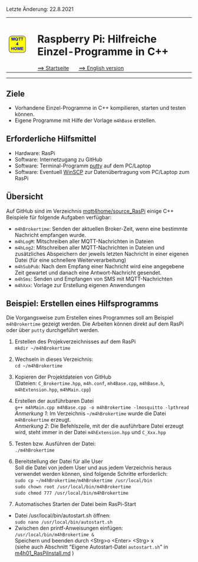 Letzte &Auml;nderung: 22.8.2021   
<table><tr><td><img src="logo/mqtt4home_96.png"></img></td><td>&nbsp;</td><td>
<h1>Raspberry Pi: Hilfreiche Einzel-Programme in C++</h1>
<a href="liesmich.md">==> Startseite</a> &nbsp; &nbsp; &nbsp; 
<a href="m4h08_RasPiCppDemos_e.md">==> English version</a> &nbsp; &nbsp; &nbsp; 
</td></tr></table><hr>
  
## Ziele
* Vorhandene Einzel-Programme in C++ kompilieren, starten und testen k&ouml;nnen.   
* Eigene Programme mit Hilfe der Vorlage `m4hBase` erstellen.   
   

## Erforderliche Hilfsmittel
* Hardware: RasPi
* Software: Internetzugang zu GitHub
* Software: Terminal-Programm [putty](https://www.chiark.greenend.org.uk/~sgtatham/putty/latest.html) auf dem PC/Laptop
* Software: Eventuell [WinSCP](https://winscp.net/eng/docs/lang:de) zur Daten&uuml;bertragung vom PC/Laptop zum RasPi   
   

## &Uuml;bersicht
Auf GitHub sind im Verzeichnis [mqtt4home/source_RasPi](https://github.com/khartinger/mqtt4home/tree/main/source_RasPi) einige C++ Beispiele f&uuml;r folgende Aufgaben verf&uuml;gbar:   
* `m4hBrokertime`: Senden der aktuellen Broker-Zeit, wenn eine bestimmte Nachricht empfangen wurde.   
* `m4hLogM`: Mitschreiben aller MQTT-Nachrichten in Dateien   
* `m4hLog2`: Mitschreiben aller MQTT-Nachrichten in Dateien und zus&auml;tzliches Abspeichern der jeweils letzten Nachricht in einer eigenen Datei (f&uuml;r eine schnellere Weiterverarbeitung)    
* `m4hSubPub`: Nach dem Empfang einer Nachricht wird eine angegebene Zeit gewartet und danach eine Antwort-Nachricht gesendet.   
* `m4hSms`: Senden und Empfangen von SMS mit MQTT-Nachrichten   
* `m4hXxx`: Vorlage zur Erstellung eigenen Anwendungen   
   
## Beispiel: Erstellen eines Hilfsprogramms
Die Vorgangsweise zum Erstellen eines Programmes soll am Beispiel `m4hBrokertime` gezeigt werden. Die Arbeiten k&ouml;nnen direkt auf dem RasPi oder &uuml;ber `putty` durchgef&uuml;hrt werden.   

1. Erstellen des Projekverzeichnisses auf dem RasPi   
```mkdir ~/m4hBrokertime```   

2. Wechseln in dieses Verzeichnis:   
```cd ~/m4hBrokertime```

3. Kopieren der Projektdateien von GitHub   
(Dateien: `C_Brokertime.hpp`, `m4h.conf`, `mh4Base.cpp`, `m4hBase.h`, `m4hExtension.hpp`, `m4hMain.cpp`)

4. Erstellen der ausf&uuml;hrbaren Datei   
```g++ m4hMain.cpp m4hBase.cpp -o m4hBrokertime -lmosquitto -lpthread```   
_Anmerkung 1_: Im Verzeichnis `~/m4hBrokertime` wurde die Datei `m4hBrokertime` erzeugt.   
_Anmerkung 2_: Die Befehlszeile, mit der die ausf&uuml;hrbare Datei erzeugt wird, steht immer in der Datei `m4hExtension.hpp` und `C_Xxx.hpp`   
   
5. Testen bzw. Ausf&uuml;hren der Datei:   
```./m4hBrokertime``` 

6. Bereitstellung der Datei f&uuml;r alle User   
Soll die Datei von jedem User und aus jedem Verzeichnis heraus verwendet werden k&ouml;nnen, sind folgende Schritte erforderlich:   
```sudo cp ~/m4hBrokertime/m4hBrokertime /usr/local/bin```   
```sudo chown root /usr/local/bin/m4hBrokertime```   
```sudo chmod 777 /usr/local/bin/m4hBrokertime```   

7. Automatisches Starten der Datei beim RasPi-Start   
* Datei /usr/local/bin/autostart.sh &ouml;ffnen:   
`sudo nano /usr/local/bin/autostart.sh`   
* Zwischen den printf-Anweisungen einf&uuml;gen:   
`/usr/local/bin/m4hBrokertime &`   
Speichern und beenden durch &lt;Strg&gt;o &lt;Enter&gt; &lt;Strg&gt; x   
(siehe auch Abschnitt "Eigene Autostart-Datei `autostart.sh`" in [m4h01_RasPiInstall.md](https://github.com/khartinger/mqtt4home/blob/main/m4h01_RasPiInstall.md) )
